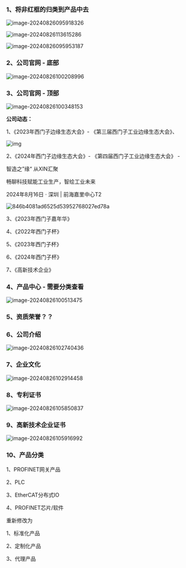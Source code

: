 

### 1、将非红框的归类到产品中去

![image-20240826095918326](D:\work_dir\工鼎\14_工鼎门户网站\03_开发\01_源码\company-portal\assets\image-20240826095918326.png)

![image-20240826113615286](D:\work_dir\工鼎\14_工鼎门户网站\03_开发\01_源码\company-portal\assets\image-20240826113615286.png)



![image-20240826095953187](D:\work_dir\工鼎\14_工鼎门户网站\03_开发\01_源码\company-portal\assets\image-20240826095953187.png)





### 2、公司官网  -  底部

![image-20240826100208996](D:\work_dir\工鼎\14_工鼎门户网站\03_开发\01_源码\company-portal\assets\image-20240826100208996.png)

### 3、公司官网  -  顶部

![image-20240826100348153](D:\work_dir\工鼎\14_工鼎门户网站\03_开发\01_源码\company-portal\assets\image-20240826100348153.png)

**公司动态：**

1、《2023年西门子边缘生态大会》- 《第三届西门子工业边缘生态大会》、



![img](https://img.ltyears.com/editor/5381/20230717/611765ce51bf9092729fd3a6b2002cd7.jpg?t=1689585816637)

2、《2024年西门子边缘生态大会》- 《第四届西门子工业边缘生态大会》 - 

智造之”缘“  从XIN汇聚

畅聊科技赋能工业生产，智绘工业未来 



2024年8月16日 · 深圳 | 前海嘉里中心T2

![846b4081ad6525d53952768027ed78a](D:\work_dir\工鼎\14_工鼎门户网站\03_开发\01_源码\company-portal\assets\846b4081ad6525d53952768027ed78a.jpg)



3、《2023年西门子嘉年华》

4、《2022年西门子杯》

5、《2023年西门子杯》

6、《2024年西门子杯》

7、《高新技术企业》



### 4、产品中心  -  需要分类查看

![image-20240826100513475](D:\work_dir\工鼎\14_工鼎门户网站\03_开发\01_源码\company-portal\assets\image-20240826100513475.png)



### 5、资质荣誉？？



### 6、公司介绍

![image-20240826102740436](D:\work_dir\工鼎\14_工鼎门户网站\03_开发\01_源码\company-portal\assets\image-20240826102740436.png)



### 7、企业文化



![image-20240826102914458](D:\work_dir\工鼎\14_工鼎门户网站\03_开发\01_源码\company-portal\assets\image-20240826102914458.png)

### 8、专利证书

![image-20240826105850837](D:\work_dir\工鼎\14_工鼎门户网站\03_开发\01_源码\company-portal\assets\image-20240826105850837.png)



### 9、高新技术企业证书

![image-20240826105916992](D:\work_dir\工鼎\14_工鼎门户网站\03_开发\01_源码\company-portal\assets\image-20240826105916992.png)







### 10、产品分类



1、PROFINET网关产品



2、PLC



3、EtherCAT分布式IO



4、PROFINET芯片/软件



重新修改为

1、标准化产品

2、定制化产品

3、代理产品

